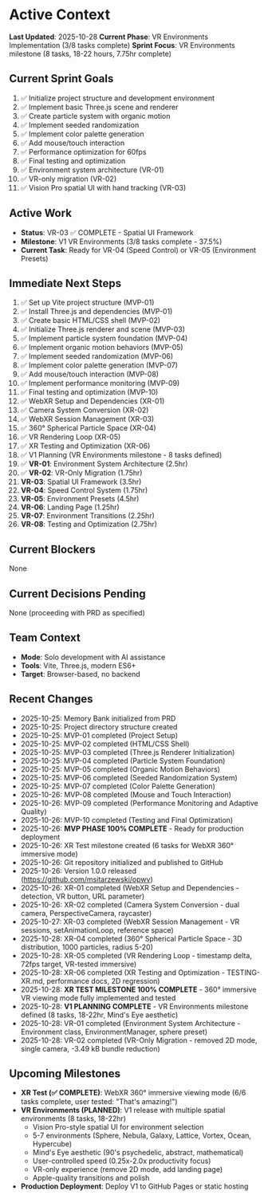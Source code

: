 # Active Context

**Last Updated**: 2025-10-28
**Current Phase**: VR Environments Implementation (3/8 tasks complete)
**Sprint Focus**: VR Environments milestone (8 tasks, 18-22 hours, 7.75hr complete)

## Current Sprint Goals
1. ✅ Initialize project structure and development environment
2. ✅ Implement basic Three.js scene and renderer
3. ✅ Create particle system with organic motion
4. ✅ Implement seeded randomization
5. ✅ Implement color palette generation
6. ✅ Add mouse/touch interaction
7. ✅ Performance optimization for 60fps
8. ✅ Final testing and optimization
9. ✅ Environment system architecture (VR-01)
10. ✅ VR-only migration (VR-02)
11. ✅ Vision Pro spatial UI with hand tracking (VR-03)

## Active Work
- **Status**: VR-03 ✅ COMPLETE - Spatial UI Framework
- **Milestone**: V1 VR Environments (3/8 tasks complete - 37.5%)
- **Current Task**: Ready for VR-04 (Speed Control) or VR-05 (Environment Presets)

## Immediate Next Steps
1. ✅ Set up Vite project structure (MVP-01)
2. ✅ Install Three.js and dependencies (MVP-01)
3. ✅ Create basic HTML/CSS shell (MVP-02)
4. ✅ Initialize Three.js renderer and scene (MVP-03)
5. ✅ Implement particle system foundation (MVP-04)
6. ✅ Implement organic motion behaviors (MVP-05)
7. ✅ Implement seeded randomization (MVP-06)
8. ✅ Implement color palette generation (MVP-07)
9. ✅ Add mouse/touch interaction (MVP-08)
10. ✅ Implement performance monitoring (MVP-09)
11. ✅ Final testing and optimization (MVP-10)
12. ✅ WebXR Setup and Dependencies (XR-01)
13. ✅ Camera System Conversion (XR-02)
14. ✅ WebXR Session Management (XR-03)
15. ✅ 360° Spherical Particle Space (XR-04)
16. ✅ VR Rendering Loop (XR-05)
17. ✅ XR Testing and Optimization (XR-06)
18. ✅ V1 Planning (VR Environments milestone - 8 tasks defined)
19. ✅ **VR-01**: Environment System Architecture (2.5hr)
20. ✅ **VR-02**: VR-Only Migration (1.75hr)
21. **VR-03**: Spatial UI Framework (3.5hr)
22. **VR-04**: Speed Control System (1.75hr)
23. **VR-05**: Environment Presets (4.5hr)
24. **VR-06**: Landing Page (1.25hr)
25. **VR-07**: Environment Transitions (2.25hr)
26. **VR-08**: Testing and Optimization (2.75hr)

## Current Blockers
None

## Current Decisions Pending
None (proceeding with PRD as specified)

## Team Context
- **Mode**: Solo development with AI assistance
- **Tools**: Vite, Three.js, modern ES6+
- **Target**: Browser-based, no backend

## Recent Changes
- 2025-10-25: Memory Bank initialized from PRD
- 2025-10-25: Project directory structure created
- 2025-10-25: MVP-01 completed (Project Setup)
- 2025-10-25: MVP-02 completed (HTML/CSS Shell)
- 2025-10-25: MVP-03 completed (Three.js Renderer Initialization)
- 2025-10-25: MVP-04 completed (Particle System Foundation)
- 2025-10-25: MVP-05 completed (Organic Motion Behaviors)
- 2025-10-25: MVP-06 completed (Seeded Randomization System)
- 2025-10-25: MVP-07 completed (Color Palette Generation)
- 2025-10-26: MVP-08 completed (Mouse and Touch Interaction)
- 2025-10-26: MVP-09 completed (Performance Monitoring and Adaptive Quality)
- 2025-10-26: MVP-10 completed (Testing and Final Optimization)
- 2025-10-26: **MVP PHASE 100% COMPLETE** - Ready for production deployment
- 2025-10-26: XR Test milestone created (6 tasks for WebXR 360° immersive mode)
- 2025-10-26: Git repository initialized and published to GitHub
- 2025-10-26: Version 1.0.0 released (https://github.com/msitarzewski/opwv)
- 2025-10-26: XR-01 completed (WebXR Setup and Dependencies - detection, VR button, URL parameter)
- 2025-10-26: XR-02 completed (Camera System Conversion - dual camera, PerspectiveCamera, raycaster)
- 2025-10-27: XR-03 completed (WebXR Session Management - VR sessions, setAnimationLoop, reference space)
- 2025-10-28: XR-04 completed (360° Spherical Particle Space - 3D distribution, 1000 particles, radius 5-20)
- 2025-10-28: XR-05 completed (VR Rendering Loop - timestamp delta, 72fps target, VR-tested immersive)
- 2025-10-28: XR-06 completed (XR Testing and Optimization - TESTING-XR.md, performance docs, 2D regression)
- 2025-10-28: **XR TEST MILESTONE 100% COMPLETE** - 360° immersive VR viewing mode fully implemented and tested
- 2025-10-28: **V1 PLANNING COMPLETE** - VR Environments milestone defined (8 tasks, 18-22hr, Mind's Eye aesthetic)
- 2025-10-28: VR-01 completed (Environment System Architecture - Environment class, EnvironmentManager, sphere preset)
- 2025-10-28: VR-02 completed (VR-Only Migration - removed 2D mode, single camera, -3.49 kB bundle reduction)

## Upcoming Milestones
- **XR Test (✅ COMPLETE)**: WebXR 360° immersive viewing mode (6/6 tasks complete, user tested: "That's amazing!")
- **VR Environments (PLANNED)**: V1 release with multiple spatial environments (8 tasks, 18-22hr)
  - Vision Pro-style spatial UI for environment selection
  - 5-7 environments (Sphere, Nebula, Galaxy, Lattice, Vortex, Ocean, Hypercube)
  - Mind's Eye aesthetic (90's psychedelic, abstract, mathematical)
  - User-controlled speed (0.25x-2.0x productivity focus)
  - VR-only experience (remove 2D mode, add landing page)
  - Apple-quality transitions and polish
- **Production Deployment**: Deploy V1 to GitHub Pages or static hosting
